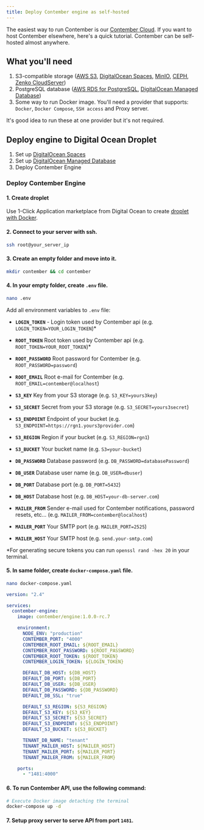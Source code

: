 ```yaml
---
title: Deploy Contember engine as self-hosted
---
```


The easiest way to run Contember is our [Contember Cloud](https://www.contember.com/cloud). If you want to host Contember elsewhere, here's a quick tutorial. Contember can be self-hosted almost anywhere.

## What you'll need

1. S3-compatible storage ([AWS S3](https://aws.amazon.com/s3/), [DigitalOcean Spaces](https://www.digitalocean.com/products/spaces/), [MinIO](https://min.io/), [CEPH](https://ceph.io/), [Zenko CloudServer](https://www.zenko.io/cloudserver/))
2. PostgreSQL database ([AWS RDS for PostgreSQL](https://aws.amazon.com/rds/postgresql/), [DigitalOcean Managed Database](https://www.digitalocean.com/products/managed-databases/))
3. Some way to run Docker image. You'll need a provider that supports: `Docker`, `Docker Compose`, `SSH access` and Proxy server.

It's good idea to run these at one provider but it's not required.

## Deploy engine to Digital Ocean Droplet

1. Set up [DigitalOcean Spaces](https://www.digitalocean.com/products/spaces/)
2. Set up [DigitalOcean Managed Database](https://www.digitalocean.com/products/managed-databases/)
3. Deploy Contember Engine

### Deploy Contember Engine

#### 1. Create droplet

Use 1-Click Application marketplace from Digital Ocean to create [droplet with Docker](https://marketplace.digitalocean.com/apps/docker).

#### 2. Connect to your server with ssh.

```bash
ssh root@your_server_ip
```

#### 3. Create an empty folder and move into it.

```bash
mkdir contember && cd contember
```

#### 4. In your empty folder, create `.env` file.

```bash
nano .env
```

Add all environment variables to `.env` file:

- **`LOGIN_TOKEN`** - Login token used by Contember api (e.g. `LOGIN_TOKEN=YOUR_LOGIN_TOKEN`)\*
- **`ROOT_TOKEN`** Root token used by Contember api (e.g. `ROOT_TOKEN=YOUR_ROOT_TOKEN`)\*
- **`ROOT_PASSWORD`** Root password for Contember (e.g. `ROOT_PASSWORD=password`)
- **`ROOT_EMAIL`** Root e-mail for Contember (e.g. `ROOT_EMAIL=contember@localhost`)

- **`S3_KEY`** Key from your S3 storage (e.g. `S3_KEY=yours3key`)
- **`S3_SECRET`** Secret from your S3 storage (e.g. `S3_SECRET=yours3secret`)
- **`S3_ENDPOINT`** Endpoint of your bucket (e.g. `S3_ENDPOINT=https://rgn1.yours3provider.com`)
- **`S3_REGION`** Region if your bucket (e.g. `S3_REGION=rgn1`)
- **`S3_BUCKET`** Your bucket name (e.g. `S3=your-bucket`)

- **`DB_PASSWORD`** Database password (e.g. `DB_PASSWORD=databasePassword`)
- **`DB_USER`** Database user name (e.g. `DB_USER=dbuser`)
- **`DB_PORT`** Database port (e.g. `DB_PORT=5432`)
- **`DB_HOST`** Database host (e.g. `DB_HOST=your-db-server.com`)

- **`MAILER_FROM`** Sender e-mail used for Contember notifications, password resets, etc... (e.g. `MAILER_FROM=contember@localhost`)
- **`MAILER_PORT`** Your SMTP port (e.g. `MAILER_PORT=2525`)
- **`MAILER_HOST`** Your SMTP host (e.g. `send.your-smtp.com`)

\*For generating secure tokens you can run `openssl rand -hex 20` in your terminal.

#### 5. In same folder, create `docker-compose.yaml` file.

```bash
nano docker-compose.yaml
```

```yaml title="docker-compose.yaml"
version: "2.4"

services:
  contember-engine:
    image: contember/engine:1.0.0-rc.7

    environment:
      NODE_ENV: "production"
      CONTEMBER_PORT: "4000"
      CONTEMBER_ROOT_EMAIL: ${ROOT_EMAIL}
      CONTEMBER_ROOT_PASSWORD: ${ROOT_PASSWORD}
      CONTEMBER_ROOT_TOKEN: ${ROOT_TOKEN}
      CONTEMBER_LOGIN_TOKEN: ${LOGIN_TOKEN}

      DEFAULT_DB_HOST: ${DB_HOST}
      DEFAULT_DB_PORT: ${DB_PORT}
      DEFAULT_DB_USER: ${DB_USER}
      DEFAULT_DB_PASSWORD: ${DB_PASSWORD}
      DEFAULT_DB_SSL: "true"

      DEFAULT_S3_REGION: ${S3_REGION}
      DEFAULT_S3_KEY: ${S3_KEY}
      DEFAULT_S3_SECRET: ${S3_SECRET}
      DEFAULT_S3_ENDPOINT: ${S3_ENDPOINT}
      DEFAULT_S3_BUCKET: ${S3_BUCKET}

      TENANT_DB_NAME: "tenant"
      TENANT_MAILER_HOST: ${MAILER_HOST}
      TENANT_MAILER_PORT: ${MAILER_PORT}
      TENANT_MAILER_FROM: ${MAILER_FROM}

    ports:
      - "1481:4000"
```

#### 6. To run Contember API, use the following command:

```bash
# Execute Docker image detaching the terminal
docker-compose up -d
```

#### 7. Setup proxy server to serve API from port `1481`.
